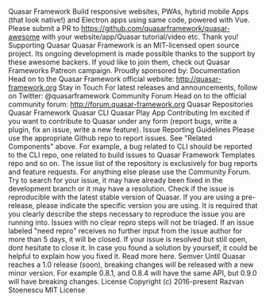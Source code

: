 Quasar Framework Build responsive websites, PWAs, hybrid mobile Apps (that look native!) and Electron apps using same code, powered with Vue. Please submit a PR to https://github.com/quasarframework/quasar-awesome with your website/app/Quasar tutorial/video etc. Thank you! Supporting Quasar Quasar Framework is an MIT-licensed open source project. Its ongoing development is made possible thanks to the support by these awesome backers. If youd like to join them, check out Quasar Frameworks Patreon campaign. Proudly sponsored by: Documentation Head on to the Quasar Framework official website: http://quasar-framework.org Stay in Touch For latest releases and announcements, follow on Twitter: @quasarframework Community Forum Head on to the official community forum: http://forum.quasar-framework.org Quasar Repositories Quasar Framework Quasar CLI Quasar Play App Contributing Im excited if you want to contribute to Quasar under any form (report bugs, write a plugin, fix an issue, write a new feature). Issue Reporting Guidelines Please use the appropriate Github repo to report issues. See "Related Components" above. For example, a bug related to CLI should be reported to the CLI repo, one related to build issues to Quasar Framework Templates repo and so on. The issue list of the repository is exclusively for bug reports and feature requests. For anything else please use the Community Forum. Try to search for your issue, it may have already been fixed in the development branch or it may have a resolution. Check if the issue is reproducible with the latest stable version of Quasar. If you are using a pre-release, please indicate the specific version you are using. It is required that you clearly describe the steps necessary to reproduce the issue you are running into. Issues with no clear repro steps will not be triaged. If an issue labeled "need repro" receives no further input from the issue author for more than 5 days, it will be closed. If your issue is resolved but still open, dont hesitate to close it. In case you found a solution by yourself, it could be helpful to explain how you fixed it. Read more here. Semver Until Quasar reaches a 1.0 release (soon), breaking changes will be released with a new minor version. For example 0.8.1, and 0.8.4 will have the same API, but 0.9.0 will have breaking changes. License Copyright (c) 2016-present Razvan Stoenescu MIT License
